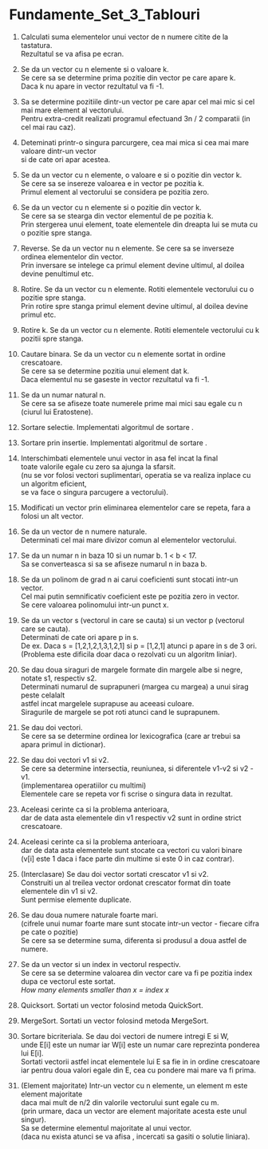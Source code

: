 # Fundamente_Set_3_Tablouri
 
 1. Calculati suma elementelor unui vector de n numere citite de la tastatura.  
    Rezultatul se va afisa pe ecran.  
  
 2. Se da un vector cu n elemente si o valoare k.  
    Se cere sa se determine prima pozitie din vector pe care apare k.  
    Daca k nu apare in vector rezultatul va fi -1. 
  
 3. Sa se determine pozitiile dintr-un vector pe care apar cel mai mic si cel mai mare element al vectorului.  
    Pentru extra-credit realizati programul efectuand 3n / 2 comparatii (in cel mai rau caz).  
  
 4. Deteminati printr-o singura parcurgere, cea mai mica si cea mai mare valoare dintr-un vector  
    si de cate ori apar acestea.  
  
 5. Se da un vector cu n elemente, o valoare e si o pozitie din vector k.  
    Se cere sa se insereze valoarea e in vector pe pozitia k.  
    Primul element al vectorului se considera pe pozitia zero.  

 6. Se da un vector cu n elemente si o pozitie din vector k.  
    Se cere sa se stearga din vector elementul de pe pozitia k.  
    Prin stergerea unui element, toate elementele din dreapta lui se muta cu o pozitie spre stanga.  
  
 7. Reverse. Se da un vector nu n elemente. Se cere sa se inverseze ordinea elementelor din vector.  
    Prin inversare se intelege ca primul element devine ultimul, al doilea devine penultimul etc.  
  
 8. Rotire. Se da un vector cu n elemente. Rotiti elementele vectorului cu o pozitie spre stanga.  
    Prin rotire spre stanga primul element devine ultimul, al doilea devine primul etc.  
   
 9. Rotire k. Se da un vector cu n elemente. Rotiti elementele vectorului cu k pozitii spre stanga.  
  
10. Cautare binara. Se da un vector cu n elemente sortat in ordine crescatoare.  
    Se cere sa se determine pozitia unui element dat k.  
    Daca elementul nu se gaseste in vector rezultatul va fi -1. 

11. Se da un numar natural n.  
    Se cere sa se afiseze toate numerele prime mai mici sau egale cu n (ciurul lui Eratostene).   
  
12. Sortare selectie. Implementati algoritmul de sortare <Selection Sort>.  
  
13. Sortare prin insertie. Implementati algoritmul de sortare <Insertion Sort>.  
  
14. Interschimbati elementele unui vector in asa fel incat la final  
    toate valorile egale cu zero sa ajunga la sfarsit.  
    (nu se vor folosi vectori suplimentari, operatia se va realiza inplace cu un algoritm eficient,  
    se va face o singura parcugere a vectorului).  
    
15. Modificati un vector prin eliminarea elementelor care se repeta, fara a folosi un alt vector.  
  
16. Se da un vector de n numere naturale.  
    Determinati cel mai mare divizor comun al elementelor vectorului.

17. Se da un numar n in baza 10 si un numar b. 1 < b < 17.  
    Sa se converteasca si sa se afiseze numarul n in baza b.   
  
18. Se da un polinom de grad n ai carui coeficienti sunt stocati intr-un vector.  
    Cel mai putin semnificativ coeficient este pe pozitia zero in vector.  
    Se cere valoarea polinomului intr-un punct x.  

19. Se da un vector s (vectorul in care se cauta) si un vector p (vectorul care se cauta).  
    Determinati de cate ori apare p in s.  
    De ex. Daca s = [1,2,1,2,1,3,1,2,1] si p = [1,2,1] atunci p apare in s de 3 ori.  
    (Problema este dificila doar daca o rezolvati cu un algoritm liniar).  

20. Se dau doua siraguri de margele formate din margele albe si negre, notate s1, respectiv s2.  
    Determinati numarul de suprapuneri (margea cu margea) a unui sirag peste celalalt  
    astfel incat margelele suprapuse au aceeasi culoare.  
    Siragurile de margele se pot roti atunci cand le suprapunem.  

21. Se dau doi vectori.  
    Se cere sa se determine ordinea lor lexicografica (care ar trebui sa apara primul in dictionar).  

22. Se dau doi vectori v1 si v2.  
    Se cere sa determine intersectia, reuniunea, si diferentele v1-v2 si v2 -v1.  
    (implementarea operatiilor cu multimi)  
    Elementele care se repeta vor fi scrise o singura data in rezultat.  
  
23. Aceleasi cerinte ca si la problema anterioara,  
    dar de data asta elementele din v1 respectiv v2  sunt in ordine strict crescatoare.  

24. Aceleasi cerinte ca si la problema anterioara,  
    dar de data asta elementele sunt stocate ca vectori cu valori binare  
    (v[i] este 1 daca i face parte din multime si este 0 in caz contrar).  

25. (Interclasare) Se dau doi vector sortati crescator v1 si v2.  
    Construiti un al treilea vector ordonat crescator format din toate elementele din  v1 si v2.  
    Sunt permise elemente duplicate.  

26. Se dau doua numere naturale foarte mari.  
    (cifrele unui numar foarte mare sunt stocate intr-un vector - fiecare cifra pe cate o pozitie)  
    Se cere sa se determine suma, diferenta si produsul a doua astfel de numere.  

27. Se da un vector si un index in vectorul respectiv.  
    Se cere sa se determine valoarea din vector care va fi pe pozitia index dupa ce vectorul este sortat.  
    *How many elements smaller than x = index x*  

28. Quicksort. Sortati un vector folosind metoda QuickSort.  
  
29. MergeSort. Sortati un vector folosind metoda MergeSort.  
  
30. Sortare bicriteriala. Se dau doi vectori de numere intregi E si W,  
    unde E[i] este un numar iar W[i] este un numar care reprezinta ponderea lui E[i].  
    Sortati vectorii astfel incat elementele lui E sa fie in in ordine crescatoare  
    iar pentru doua valori egale din E, cea cu pondere mai mare va fi prima.  

31. (Element majoritate) Intr-un vector cu n elemente, un element m este element majoritate  
    daca mai mult de n/2 din valorile vectorului sunt egale cu m.  
    (prin urmare, daca un vector are element majoritate acesta este unul singur).  
    Sa se determine elementul majoritate al unui vector.  
    (daca nu exista atunci se va afisa <nu exista>, incercati sa gasiti o solutie liniara). 